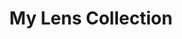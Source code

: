 ---
type: lens
title: My Lens Collection
details:
  - MD 50mm f/1.4 
  - Vivitar 28mm f/2.8
  - MC Rokkor 135mm f/3.5
  - Sigma MD 75-210mm f/3.5
---
